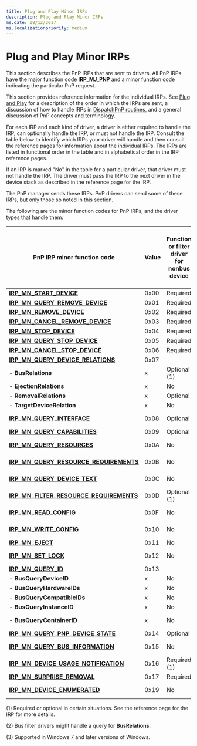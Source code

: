 ```yaml
---
title: Plug and Play Minor IRPs
description: Plug and Play Minor IRPs
ms.date: 08/12/2017
ms.localizationpriority: medium
---
```


# Plug and Play Minor IRPs





This section describes the PnP IRPs that are sent to drivers. All PnP IRPs have the major function code [**IRP\_MJ\_PNP**](irp-mj-pnp.md) and a minor function code indicating the particular PnP request.

This section provides reference information for the individual IRPs. See [Plug and Play](./introduction-to-plug-and-play.md) for a description of the order in which the IRPs are sent, a discussion of how to handle IRPs in [DispatchPnP routines](./dispatchpnp-routines.md), and a general discussion of PnP concepts and terminology.

For each IRP and each kind of driver, a driver is either required to handle the IRP, can optionally handle the IRP, or must not handle the IRP. Consult the table below to identify which IRPs your driver will handle and then consult the reference pages for information about the individual IRPs. The IRPs are listed in functional order in the table and in alphabetical order in the IRP reference pages.

If an IRP is marked "No" in the table for a particular driver, that driver must not handle the IRP. The driver must pass the IRP to the next driver in the device stack as described in the reference page for the IRP.

The PnP manager sends these IRPs. PnP drivers can send some of these IRPs, but only those so noted in this section.

The following are the minor function codes for PnP IRPs, and the driver types that handle them:


|                              PnP IRP minor function code                              | Value | Function or filter driver for nonbus device | Function driver for bus device (for bus FDO) | Bus driver or bus filter driver (for child PDOs) |
|---------------------------------------------------------------------------------------|---------------------------------------------|----------------------------------------------|--------------------------------------------------|---|
|                 [**IRP\_MN\_START\_DEVICE**](irp-mn-start-device.md)                  |0x00|                  Required                   |                   Required                   |                     Required                     |
|          [**IRP\_MN\_QUERY\_REMOVE\_DEVICE**](irp-mn-query-remove-device.md)          |0x01|                  Required                   |                   Required                   |                     Required                     |
|                [**IRP\_MN\_REMOVE\_DEVICE**](irp-mn-remove-device.md)                 |0x02|                  Required                   |                   Required                   |                     Required                     |
|         [**IRP\_MN\_CANCEL\_REMOVE\_DEVICE**](irp-mn-cancel-remove-device.md)         |0x03|                  Required                   |                   Required                   |                     Required                     |
|                  [**IRP\_MN\_STOP\_DEVICE**](irp-mn-stop-device.md)                   |0x04|                  Required                   |                   Required                   |                     Required                     |
|            [**IRP\_MN\_QUERY\_STOP\_DEVICE**](irp-mn-query-stop-device.md)            |0x05|                  Required                   |                   Required                   |                     Required                     |
|           [**IRP\_MN\_CANCEL\_STOP\_DEVICE**](irp-mn-cancel-stop-device.md)           |0x06|                  Required                   |                   Required                   |                     Required                     |
|       [**IRP\_MN\_QUERY\_DEVICE\_RELATIONS**](irp-mn-query-device-relations.md)       |0x07                                             |                                              |                                                  |
|                                 -   **BusRelations**                                  |x|                Optional (1)                 |                   Required                   |                      No (2)                      |
|                               -   **EjectionRelations**                               |x|                     No                      |                      No                      |                     Optional                     |
|                               -   **RemovalRelations**                                |x|                  Optional                   |                   Optional                   |                        No                        |
|                             -   **TargetDeviceRelation**                              |x|                     No                      |                      No                      |                     Required                     |
|              [**IRP\_MN\_QUERY\_INTERFACE**](irp-mn-query-interface.md)               |0x08|                  Optional                   |                   Optional                   |                   Required (1)                   |
|           [**IRP\_MN\_QUERY\_CAPABILITIES**](irp-mn-query-capabilities.md)            |0x09|                  Optional                   |              Optional | Required               |                                                  |
|              [**IRP\_MN\_QUERY\_RESOURCES**](irp-mn-query-resources.md)               |0x0A|                     No                      |                      No                      |                   Required (1)                   |
|  [**IRP\_MN\_QUERY\_RESOURCE\_REQUIREMENTS**](irp-mn-query-resource-requirements.md)  |0x0B|                     No                      |                      No                      |                   Required (1)                   |
|            [**IRP\_MN\_QUERY\_DEVICE\_TEXT**](irp-mn-query-device-text.md)            |0x0C|                     No                      |                      No                      |                   Required (1)                   |
| [**IRP\_MN\_FILTER\_RESOURCE\_REQUIREMENTS**](irp-mn-filter-resource-requirements.md) |0x0D|                Optional (1)                 |                 Optional (1)                 |                        No                        |
|                  [**IRP\_MN\_READ\_CONFIG**](irp-mn-read-config.md)                   |0x0F|                     No                      |                      No                      |                   Required (1)                   |
|                 [**IRP\_MN\_WRITE\_CONFIG**](irp-mn-write-config.md)                  |0x10|                     No                      |                      No                      |                   Required (1)                   |
|                 [**IRP\_MN\_EJECT**](irp-mn-eject.md)                  |0x11|                     No                      |                      No                      |                   Required                   |
|                     [**IRP\_MN\_SET\_LOCK**](irp-mn-set-lock.md)                      |0x12|                     No                      |                      No                      |                   Required (1)                   |
|                     [**IRP\_MN\_QUERY\_ID**](irp-mn-query-id.md)                      |0x13|                                             |                                              |                                                  |
|                               -   **BusQueryDeviceID**                                |x|                     No                      |                      No                      |                     Required                     |
|                              -   **BusQueryHardwareIDs**                              |x|                     No                      |                      No                      |                     Optional                     |
|                             -   **BusQueryCompatibleIDs**                             |x|                     No                      |                  No  |  Optional                  |                                                  |
|                              -   **BusQueryInstanceID**                               |x|                     No                      |                      No                      |                     Optional                     |
|                              -   **BusQueryContainerID**                              |x|                     No                      |                      No                      |                   Required (3)                   |
|      [**IRP\_MN\_QUERY\_PNP\_DEVICE\_STATE**](irp-mn-query-pnp-device-state.md)       |0x14|                  Optional                   |                   Optional                   |                     Optional                     |
|        [**IRP\_MN\_QUERY\_BUS\_INFORMATION**](irp-mn-query-bus-information.md)        |0x15|                     No                      |                      No                      |                   Required (1)                   |
|    [**IRP\_MN\_DEVICE\_USAGE\_NOTIFICATION**](irp-mn-device-usage-notification.md)    |0x16|                Required (1)                 |                 Required (1)                 |                   Required (1)                   |
|             [**IRP\_MN\_SURPRISE\_REMOVAL**](irp-mn-surprise-removal.md)              |0x17|                  Required                   |                   Required                   |                     Required                     |
|            [**IRP\_MN\_DEVICE\_ENUMERATED**](irp-mn-device-enumerated.md)             |0x19|                     No                      |                      No                      |                   Required (1)                   |

(1) Required or optional in certain situations. See the reference page for the IRP for more details.

(2) Bus filter drivers might handle a query for **BusRelations**.

(3) Supported in Windows 7 and later versions of Windows.
